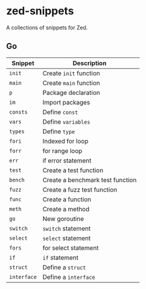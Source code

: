 # zed-snippets

A collections of snippets for Zed.

## Go

| Snippet     | Description                      |
| ----------- | -------------------------------- |
| `init`      | Create `init` function           |
| `main`      | Create `main` function           |
| `p`         | Package declaration              |
| `im`        | Import packages                  |
| `consts`    | Define `const`                   |
| `vars`      | Define `variables`               |
| `types`     | Define `type`                    |
| `fori`      | Indexed for loop                 |
| `forr`      | for range loop                   |
| `err`       | if error statement               |
| `test`      | Create a test function           |
| `bench`     | Create a benchmark test function |
| `fuzz`      | Create a fuzz test function      |
| `func`      | Create a function                |
| `meth`      | Create a method                  |
| `go`        | New goroutine                    |
| `switch`    | `switch` statement               |
| `select`    | `select` statement               |
| `fors`      | for select statement             |
| `if`        | `if` statement                   |
| `struct`    | Define a `struct`                |
| `interface` | Define a `interface`             |
